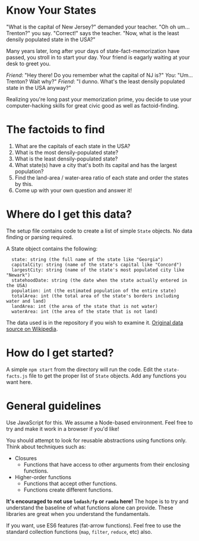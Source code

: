 # Know Your States

"What is the capital of New Jersey?" demanded your teacher.
"Oh oh um... Trenton?" you say.
"Correct!" says the teacher. "Now, what is the least densily populated state in the USA?"

Many years later, long after your days of state-fact-memorization have passed, you stroll in to start your day.
Your friend is eagarly waiting at your desk to greet you.

*Friend*: "Hey there! Do you remember what the capital of NJ is?"
*You*: "Um... Trenton? Wait why?"
*Friend*: "I dunno. What's the least densily populated state in the USA anyway?"

Realizing you're long past your memorization prime, you decide to use your computer-hacking skills for great civic good
as well as factoid-finding.

# The factoids to find

1. What are the capitals of each state in the USA?
1. What is the most densily-populated state?
1. What is the least densily-populated state?
1. What state(s) have a city that's both its capital and has the largest population?
1. Find the land-area / water-area ratio of each state and order the states by this.
1. Come up with your own question and answer it!

# Where do I get this data?

The setup file contains code to create a list of simple `State` objects. No data finding or parsing required.

A State object contains the following:

```
  state: string (the full name of the state like "Georgia")
  capitalCity: string (name of the state's capital like "Concord")
  largestCity: string (name of the state's most populated city like "Newark")
  statehoodDate: string (the date when the state actually entered in the USA)
  population: int (the estimated population of the entire state)
  totalArea: int (the total area of the state's borders including water and land)
  landArea: int (the area of the state that is not water)
  waterArea: int (the area of the state that is not land)
```

The data used is in the repository if you wish to examine it. [Original data source on Wikipedia](https://en.wikipedia.org/wiki/List_of_states_and_territories_of_the_United_States).

# How do I get started?

A simple `npm start` from the directory will run the code. 
Edit the `state-facts.js` file to get the proper list of `State` objects. Add any functions you want here.

# General guidelines

Use JavaScript for this. We assume a Node-based environment. Feel free to try and make it work in a browser if you'd like!

You should attempt to look for reusable abstractions using functions only. Think about techniques such as:

* Closures
  * Functions that have access to other arguments from their enclosing functions.
* Higher-order functions
  * Functions that accept other functions.
  * Functions create different functions.

**It's encouraged to not use `lodash/fp` or `ramda` here!** The hope is to try and understand the baseline of what functions alone can provide. These libraries are great when you understand the fundamentals.

If you want, use ES6 features (fat-arrow functions). Feel free to use the standard collection functions (`map`, `filter`, `reduce`, etc) also.

